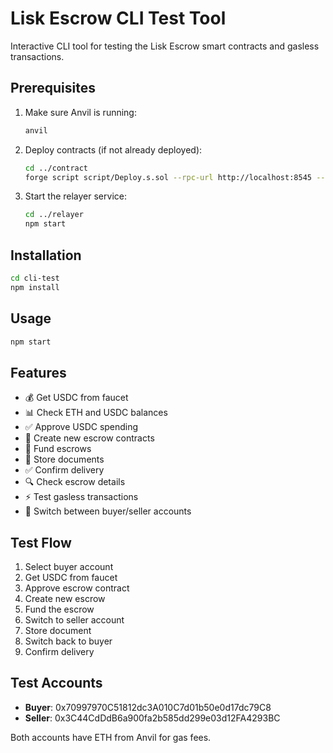 # Lisk Escrow CLI Test Tool

Interactive CLI tool for testing the Lisk Escrow smart contracts and gasless transactions.

## Prerequisites

1. Make sure Anvil is running:
   ```bash
   anvil
   ```

2. Deploy contracts (if not already deployed):
   ```bash
   cd ../contract
   forge script script/Deploy.s.sol --rpc-url http://localhost:8545 --broadcast
   ```

3. Start the relayer service:
   ```bash
   cd ../relayer
   npm start
   ```

## Installation

```bash
cd cli-test
npm install
```

## Usage

```bash
npm start
```

## Features

- 💰 Get USDC from faucet
- 📊 Check ETH and USDC balances
- ✅ Approve USDC spending
- 📝 Create new escrow contracts
- 💸 Fund escrows
- 📄 Store documents
- ✅ Confirm delivery
- 🔍 Check escrow details
- ⚡ Test gasless transactions
- 🔄 Switch between buyer/seller accounts

## Test Flow

1. Select buyer account
2. Get USDC from faucet
3. Approve escrow contract
4. Create new escrow
5. Fund the escrow
6. Switch to seller account
7. Store document
8. Switch back to buyer
9. Confirm delivery

## Test Accounts

- **Buyer**: 0x70997970C51812dc3A010C7d01b50e0d17dc79C8
- **Seller**: 0x3C44CdDdB6a900fa2b585dd299e03d12FA4293BC

Both accounts have ETH from Anvil for gas fees.